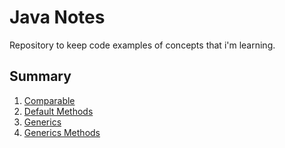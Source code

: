 # Java Notes
Repository to keep code examples of concepts that i'm learning.

## Summary

 1. [Comparable](https://quilled-sword-021.notion.site/Comparable-105e269d097d4bb08037211df14fbb34)
 2. [Default Methods](https://quilled-sword-021.notion.site/Default-methods-6a4e5ea4b6e64b80850c6fc0c196e958)
 3. [Generics](https://quilled-sword-021.notion.site/Generics-aad7e4b00fe8473a8939259a8b769ed0)
 4. [Generics Methods](https://quilled-sword-021.notion.site/Generic-Methods-09dd1154d241464081ad2e615777d1e2)

